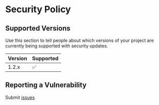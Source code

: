 # Security Policy

## Supported Versions

Use this section to tell people about which versions of your project are
currently being supported with security updates.

| Version | Supported          |
| ------- | ------------------ |
| 1.2.x   | :white_check_mark: |


## Reporting a Vulnerability

Submit [issues](https://github.com/zishang520/engine.io/issues)
